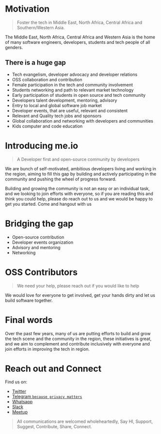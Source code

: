 # Motivation

> Foster the tech in Middle East, North Africa, Central Africa and Southern/Western Asia. 

The Middle East, North Africa, Central Africa and Western Asia is the home of many software engineers, developers, students and tech people of all genders.

## There is a huge gap

- Tech evangelism, developer advocacy and developer relations
- OSS collaboration and contribution
- Female participation in the tech and community involvement 
- Students networking and path to relevant market technology
- Early participation of students in open source and tech community
- Developers talent development, mentoring, advisory
- Entry to local and global software job market
- Developer events, that are useful, relevant and consistent
- Relevant and Quality tech jobs and sponsors
- Global collaboration and networking with developers and communities
- Kids computer and code education

# Introducing me.io

> A Developer first and open-source community by developers

We are bunch of self-motivated, ambitious developers living and working in the region, aiming to fill this gap by building and actively participating in the community and pushing the wheel of progress forward.

Building and growing the community is not an easy or an individual task, and we looking to join efforts with everyone, so if you are reading this and think you could help, please do reach out to us and we would be happy to get you started.
Come and hangout with us
   
# Bridging the gap
- Open-source contribution
- Developer events organization
- Advisory and mentoring
- Networking

# OSS Contributors
> We need your help, please reach out if you would like to help

We would love for everyone to get involved, get your hands dirty and let us build software together.  
 
# Final words
Over the past few years, many of us are putting efforts to build and grow the tech scene and the community in the region, these initiatives is great, and we aim to complement and contribute inclusively with everyone and join efforts in improving the tech in region.

# Reach out and Connect
Find us on:
- [Twitter](https://me.io/twitter)
- [Telegram `because privacy matters`](https://me.io/join-telegram)
- [Whatsapp](https://me.io/join-whatsapp)
- [Slack](https://me.io/join-slack)
- [Meetup](https://me.io/meetup-group)
> All communications are welcomed wholeheartedly, Say HI, Support, Suggest, Contribute, Share, Connect.
